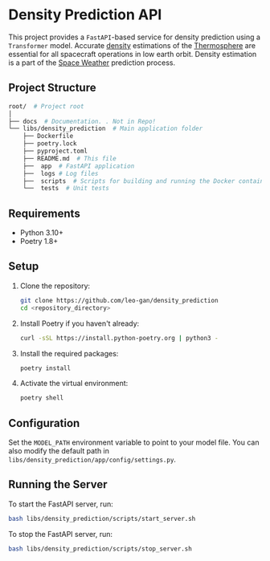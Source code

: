 # Density Prediction API

This project provides a `FastAPI`-based service for density prediction using a `Transformer` model.
Accurate [density](https://en.wikipedia.org/wiki/Density_of_air) estimations of the [Thermosphere](https://en.wikipedia.org/wiki/Thermosphere) are essential for all spacecraft operations in
low earth orbit. Density estimation is a part of the [Space Weather](https://en.wikipedia.org/wiki/Space_weather) prediction process.

## Project Structure

```bash
root/  # Project root
│
├── docs  # Documentation. . Not in Repo!
└── libs/density_prediction  # Main application folder
    ├── Dockerfile
    ├── poetry.lock
    ├── pyproject.toml
    ├── README.md  # This file
    ├──  app  # FastAPI application
    ├──  logs # Log files
    ├──  scripts  # Scripts for building and running the Docker container
    └──  tests  # Unit tests
```

## Requirements

- Python 3.10+
- Poetry 1.8+

## Setup

1. Clone the repository:
    ```sh
    git clone https://github.com/leo-gan/density_prediction
    cd <repository_directory>
    ```

2. Install Poetry if you haven't already:
    ```sh
    curl -sSL https://install.python-poetry.org | python3 -
    ```

3. Install the required packages:
    ```sh
    poetry install
    ```

4. Activate the virtual environment:
    ```sh
    poetry shell
    ```

## Configuration

Set the `MODEL_PATH` environment variable to point to your model file. You can also modify the default path in `libs/density_prediction/app/config/settings.py`.

## Running the Server

To start the FastAPI server, run:
```sh
bash libs/density_prediction/scripts/start_server.sh
```
To stop the FastAPI server, run:
```sh
bash libs/density_prediction/scripts/stop_server.sh
```